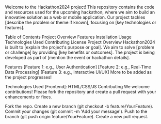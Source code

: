 Welcome to the Hackathon2024 project! This repository contains the code and resources used for the upcoming hackathon, where we aim to build an innovative solution as a web or mobile application. Our project tackles [describe the problem or theme if known], focusing on [key technologies or features].

Table of Contents
Project Overview
Features
Installation
Usage
Technologies Used
Contributing
License
Project Overview
Hackathon2024 is built to [explain the project's purpose or goal]. We aim to solve [problem or challenge] by providing [key benefits or outcomes]. The project is being developed as part of [mention the event or hackathon details].

Features
[Feature 1: e.g., User Authentication]
[Feature 2: e.g., Real-Time Data Processing]
[Feature 3: e.g., Interactive UI/UX]
More to be added as the project progresses!


Technologies Used
[Frontend]:  HTML/CSS/JS
Contributing
We welcome contributions! Please fork the repository and create a pull request with your enhancements or fixes.

Fork the repo.
Create a new branch (git checkout -b feature/YourFeature).
Commit your changes (git commit -m 'Add your message').
Push to the branch (git push origin feature/YourFeature).
Create a new pull request.

